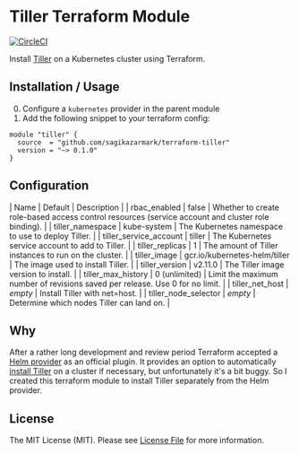 # Tiller Terraform Module

[![CircleCI](https://circleci.com/gh/sagikazarmark/terraform-tiller.svg?style=svg)](https://circleci.com/gh/sagikazarmark/terraform-tiller)

Install [Tiller](https://docs.helm.sh/glossary/#tiller) on a Kubernetes cluster using Terraform.


## Installation / Usage

0. Configure a `kubernetes` provider in the parent module
1. Add the following snippet to your terraform config:

```hcl
module "tiller" {
  source  = "github.com/sagikazarmark/terraform-tiller"
  version = "~> 0.1.0"
}
```


## Configuration

| Name | Default | Description |
| rbac_enabled | false | Whether to create role-based access control resources (service account and cluster role binding). |
| tiller_namespace | kube-system | The Kubernetes namespace to use to deploy Tiller. |
| tiller_service_account | tiller | The Kubernetes service account to add to Tiller. |
| tiller_replicas | 1 | The amount of Tiller instances to run on the cluster. |
| tiller_image | gcr.io/kubernetes-helm/tiller | The image used to install Tiller. |
| tiller_version | v2.11.0 | The Tiller image version to install. |
| tiller_max_history | 0 (unlimited) | Limit the maximum number of revisions saved per release. Use 0 for no limit. |
| tiller_net_host | *empty* | Install Tiller with net=host. |
| tiller_node_selector | *empty* | Determine which nodes Tiller can land on. |


## Why

After a rather long development and review period Terraform accepted a [Helm provider](https://www.terraform.io/docs/providers/helm/index.html)
as an official plugin. It provides an option to automatically [install Tiller](https://www.terraform.io/docs/providers/helm/index.html#install_tiller)
on a cluster if necessary, but unfortunately it's a bit buggy. So I created this terraform module to install Tiller separately from
the Helm provider.


## License

The MIT License (MIT). Please see [License File](LICENSE) for more information.
